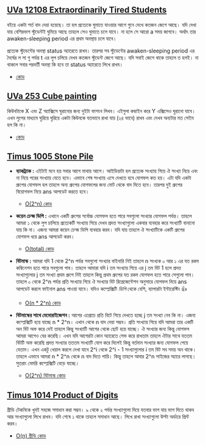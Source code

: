 ## [UVa 12108 Extraordinarily Tired Students](https://uva.onlinejudge.org/index.php?option=com_onlinejudge&Itemid=8&category=24&page=show_problem&problem=3260)

বইয়ে একটা শর্ত বাদ দেয়া হয়েছে। তা হল প্রত্যেকে ঘুমাতে যাওয়ার আগে গুনে দেখে কতজন জেগে আছে। যদি দেখা যায় বেশিরভাগ স্টুডেন্টই ঘুমিয়ে আছে তাহলে সেও ঘুমাতে চলে যাবে।
না হলে সে আরো a সময় জাগবে। অর্থাৎ তার awaken-sleeping period এর প্রথম অবস্থায় চলে যাবে।

প্রত্যেক স্টুডেন্টের অবস্থা status অ্যারেতে রাখব। তারপর সব স্টুডেন্টের awaken-sleeping period এর দৈর্ঘের ল সা গু পর্যন্ত t এর লুপ চলিয়ে দেখব কতজন স্টুডেন্ট জেগে আছে। যদি সবাই
জেগে থাকে তাহলে ত হলই। না থাকলে সবার পরবর্তী অবস্থা কি হবে তা status অ্যারেতে লিখে রাখব।
  * [কোড](CH02-Easy-Problems/UVa12108.cpp)

## [UVa 253 Cube painting](http://uva.onlinejudge.org/index.php?option=com_onlinejudge&Itemid=8&category=24&page=show_problem&problem=189)

কিউবটাকে X এবং Z অ্যাক্সিসে ঘুরানোর জন্য দুইটা ফাশংন লিখব। এইগুলা কম্বাইন করে Y এক্সিসেও ঘুরানো যাবে। এখন লুপের মাধ্যমে ঘুরিয়ে ঘুরিয়ে একটা কিউবকে যতভাবে রাখা যায় (২৪ ভাবে) রাখব এবং
দেখব অন্যটার মত সেইম হল কি না।
  * [কোড](CH02-Easy-Problems/UVa253.cpp)

## [Timus 1005 Stone Pile](http://acm.timus.ru/problem.aspx?space=1&num=1005)

* __ব্যাকট্র্যাক :__ এইটাই মনে হয় সবার আগে মাথায় আসে। আইডিয়াটা হল প্রত্যেক সংখ্যায় গিয়ে ঐ সংখ্যা নিয়ে এবং না নিয়ে পরের সংখ্যায় যেতে হবে। এভাবে শেষ সংখ্যায় এসে দেখতে হবে যোগফল কত হয়। এটা যদি একটা গ্রুপের যোগফল হল তাহলে অন্য গ্রুপের যোগফলের জন্য মোট থেকে বাদ দিতে হবে। তারপর দুই গ্রুপের বিয়োগফল নিয়ে ans আপডেট করতে হবে।           
  * [O(2^n) কোড](/CH02-Easy-Problems/Timus1005/backtrack.cpp)

* __কয়েন চেন্জ ডিপি :__ এখানে একটি গ্রুপের সর্বোচ্চ যোগফল হতে পারে সবগুলো সংখ্যার যোগফল পর্যন্ত। তাহলে আমরা ১ থেকে লুপ চালিয়ে প্রত্যেকটি সংখ্যায় গিয়ে দেখব প্রদত্ত
সংখ্যাগুলো একবার ব্যবহার করে সংখ্যাটি বানানো যায় কি না। এজন্য আমরা কয়েন চেন্জ ডিপি ব্যবহার করব। যদি যায় তাহলে ঐ সংখ্যাটিকে একটি গ্রুপের যোগফল ধরে ans আপডেট করব।
  * [O(total) কোড](/CH02-Easy-Problems/Timus1005/coin-change-dp.cpp)

* __বিটমাস্ক :__ আমরা যদি 1 থেকে 2^n পর্যন্ত সবগুলো সংখ্যার বাইনারি নিই তাহলে n সংখ্যক ০ আর ১ এর যত রকম কম্বিনেশন হতে পারে সবগুলো পাব। তাহলে আমারা যদি i তম সংখ্যায় গিয়ে এর j তম বিট 1 হলে প্রদত্ত সংখ্যাগুলোর j তম সংখ্যা প্রথম গ্রুপে নিই তাহলে কিন্তু প্রথম গ্রুপের যত রকম যোগফল হতে পারে সেগুলো পাব। তাহলে ০ থেকে 2^n পর্যন্ত প্রতি
সংখ্যায় গিয়ে ঐ সংখ্যার বিট রিপ্রেজেন্টেশন অনুসারে যোগফল নিয়ে ans আপডেট করলে ফাইনাল ans পাওয়া যাবে। যদিও কম্প্লেক্সিটি _ডিপি_ থেকে বেশি, ব্যাপারটা ইন্টারেস্টিং :+1:
  * [O(n * 2^n) কোড](/CH02-Easy-Problems/Timus1005/bitmask-low-mem.cpp)
  
* __বিটমাস্কের সাথে মেমোরাইজেশন :__ আগের এপ্রোচে প্রতি বিটে গিয়ে দেখতে হচ্ছে j তম সংখ্যা নেব কি না। এজন্য কম্প্লেক্সিটি হয়ে যাচ্ছে n * 2^n। এখান থেকে n বাদ দেয়া সম্ভব। প্রতি সংখ্যায় গিয়ে যদি আমরা তার একটি অন বিট অফ করে দেই তাহলে কিন্তু সংখ্যাটি আগের থেকে ছোট হয়ে যাচ্ছে। ঐ সংখ্যার জন্য কিন্তু যোগফল আমরা আগেও বের করেছি। এখন যদি আগেরটা কোন অ্যারেতে সেভ করে রাখতাম তাহলে ঐটার সাথে যততম বিটটি অফ করেছি প্রদত্ত সংখ্যার তততম সংখ্যাটি যোগ করে দিলেই কিন্তু বর্তমান সংখ্যার জন্য যোগফল পেয়ে যেতাম। এখন একটু খেয়াল করলে দেখা যাবে 2^i থেকে 2^i - 1 সংখ্যাগুলোর i তম বিট সব সময় অন থাকে। তাহলে এভাবে আমরা n * 2^n থেকে n বাদ দিতে পারি। কিন্তু তাহলে আবার
2^n সাইজের অ্যারে লাগছে। সুতরাং মেমরি কম্প্লেক্সিটি বেড়ে যাচ্ছে।
  * [O(2^n) বিটমাস্ক কোড](/CH02-Easy-Problems/Timus1005/bitmask-with-memorization.cpp)

## [Timus 1014 Product of Digits](http://acm.timus.ru/problem.aspx?space=1&num=1014)
গ্রীডি টেকনিকে খুবই সহজে সমাধান করা সম্ভব। ৯ থেকে ২ পর্যন্ত সংখ্যাগুলো দিয়ে যতবার ভাগ যায় ভাগ দিতে থাকব আর সংখ্যাগুলো লিখে রাখব। যদি শেষে ১ থাকে তাহলে সমাধান আছে।
লিখে রাখা সংখ্যাগুলো উল্টা অর্ডারে প্রিন্ট করব।
* [O(n) গ্রীডি কোড](/CH02-Easy-Problems/Timus1014.cpp)
